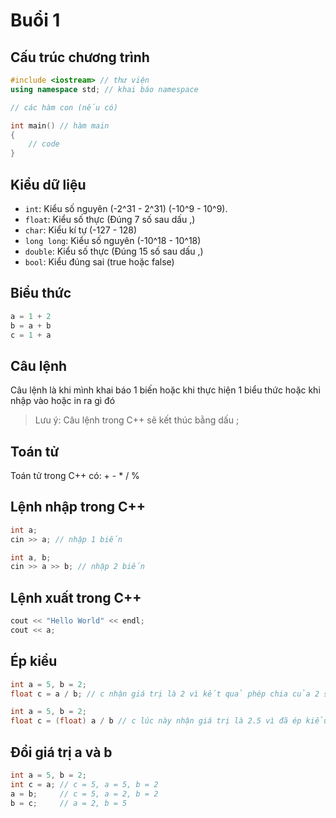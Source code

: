 # Buổi 1
## Cấu trúc chương trình
```c++
#include <iostream> // thư viện
using namespace std; // khai báo namespace

// các hàm con (nếu có)

int main() // hàm main
{
    // code
}
```
## Kiểu dữ liệu
- `int`: Kiểu số nguyên (-2^31 - 2^31) (-10^9 - 10^9).
- `float`: Kiểu số thực (Đúng 7 số sau dấu ,)
- `char`: Kiểu kí tự (-127 - 128)
- `long long`: Kiểu số nguyên (-10^18 - 10^18)
- `double`: Kiểu số thực (Đúng 15 số sau dấu ,)
- `bool`: Kiểu đúng sai (true hoặc false)
## Biểu thức
```c++
a = 1 + 2
b = a + b
c = 1 + a
```
## Câu lệnh
Câu lệnh là khi mình khai báo 1 biến hoặc khi thực hiện 1 biểu thức hoặc khi nhập vào hoặc in ra gì đó
> Lưu ý: Câu lệnh trong C++ sẽ kết thúc bằng dấu ;
## Toán tử
Toán tử trong C++ có: + - * / %
## Lệnh nhập trong C++
```c++
int a;
cin >> a; // nhập 1 biến
```
```c++
int a, b;
cin >> a >> b; // nhập 2 biến
```
## Lệnh xuất trong C++
```c++
cout << "Hello World" << endl;
cout << a;
```
## Ép kiểu
```c++
int a = 5, b = 2;
float c = a / b; // c nhận giá trị là 2 vì kết quả phép chia của 2 số nguyên trong c++ là 1 số nguyên
```
```c++
int a = 5, b = 2;
float c = (float) a / b // c lúc này nhận giá trị là 2.5 vì đã ép kiểu cho a tạm thời là số thực, mà phép chia 1 số thực cho 1 số nguyên trong c++ là 1 số thực
```
## Đổi giá trị a và b
```c++
int a = 5, b = 2;
int c = a; // c = 5, a = 5, b = 2
a = b;     // c = 5, a = 2, b = 2
b = c;     // a = 2, b = 5
```
